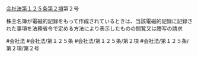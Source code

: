 [会社法第１２５条第２項](会社法＿＿＿＿第１２５条第２項)第２号

株主名簿が電磁的記録をもって作成されているときは、当該電磁的記録に記録された事項を法務省令で定める方法により表示したものの閲覧又は謄写の請求


#会社法
#会社法/第１２５条
#会社法/第１２５条/第２項
#会社法/第１２５条/第２項/第２号

